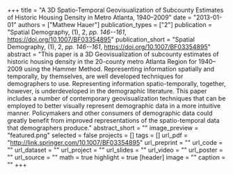 +++
title = "A 3D Spatio-Temporal Geovisualization of Subcounty Estimates of Historic Housing Density in Metro Atlanta, 1940–2009"
date = "2013-01-01"
authors = ["Mathew Hauer"]
publication_types = ["2"]
publication = "Spatial Demography, (1), 2, _pp. 146--161_, https://doi.org/10.1007/BF03354895"
publication_short = "Spatial Demography, (1), 2, _pp. 146--161_, https://doi.org/10.1007/BF03354895"
abstract = "This paper is a 3D Geovisualization of subcounty estimates of historic housing density in the 20-county metro Atlanta Region for 1940–2009 using the Hammer Method. Representing information spatially and temporally, by themselves, are well developed techniques for demographers to use. Representing information spatio-temporally, together, however, is underdeveloped in the demographic literature. This paper includes a number of contemporary geovisualization techniques that can be employed to better visually represent demographic data in a more intuitive manner. Policymakers and other consumers of demographic data could greatly benefit from improved representations of the spatio-temporal data that demographers produce."
abstract_short = ""
image_preview = "featured.png"
selected = false
projects = []
tags = []
url_pdf = "http://link.springer.com/10.1007/BF03354895"
url_preprint = ""
url_code = ""
url_dataset = ""
url_project = ""
url_slides = ""
url_video = ""
url_poster = ""
url_source = ""
math = true
highlight = true
[header]
image = ""
caption = ""
+++

